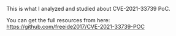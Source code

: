 This is what I analyzed and studied about CVE-2021-33739 PoC.

You can get the full resources from here:
https://github.com/freeide2017/CVE-2021-33739-POC
